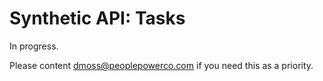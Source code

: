 # Synthetic API: Tasks

In progress.

Please content dmoss@peoplepowerco.com if you need this as a priority.
